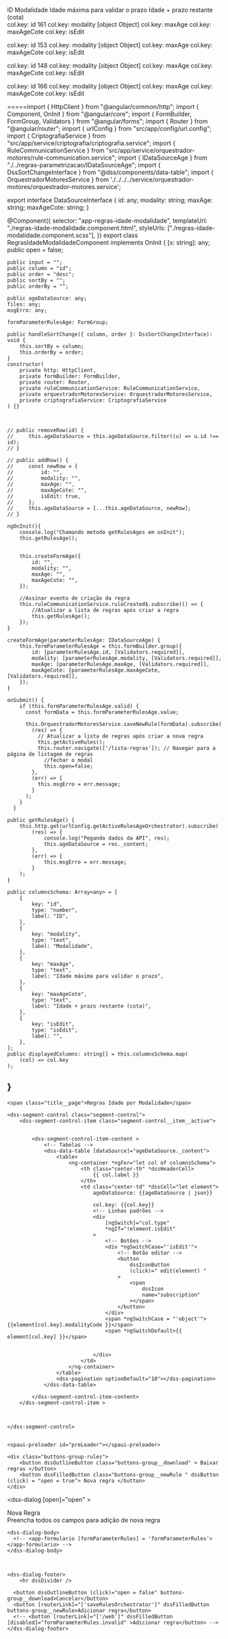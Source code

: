  ID 	 Modalidade 	 Idade máxima para validar o prazo 	 Idade + prazo restante (cota) 	  
col.key: id
161	col.key: modality
[object Object]	col.key: maxAge
col.key: maxAgeCote
col.key: isEdit

col.key: id
153	col.key: modality
[object Object]	col.key: maxAge
col.key: maxAgeCote
col.key: isEdit

col.key: id
148	col.key: modality
[object Object]	col.key: maxAge
col.key: maxAgeCote
col.key: isEdit

col.key: id
166	col.key: modality
[object Object]	col.key: maxAge
col.key: maxAgeCote
col.key: isEdit






=====import { HttpClient } from "@angular/common/http";
import { Component, OnInit } from "@angular/core";
import { FormBuilder, FormGroup, Validators } from "@angular/forms";
import { Router } from "@angular/router";
import { urlConfig } from "src/app/config/url.config";
import { CriptografiaService } from "src/app/service/criptografia/criptografia.service";
import { RuleCommunicationService } from "src/app/service/orquestrador-motores/rule-communication.service";
import { IDataSourceAge } from "./../regras-parametrizacao/IDataSourceAge";
import { DssSortChangeInterface } from "@dss/components/data-table";
import { OrquestradorMotoresService } from './../../../service/orquestrador-motores/orquestrador-motores.service';

export interface DataSourceInterface {
    id: any;
    modality: string;
    maxAge: string;
    maxAgeCote: string;
}

@Component({
    selector: "app-regras-idade-modalidade",
    templateUrl: "./regras-idade-modalidade.component.html",
    styleUrls: ["./regras-idade-modalidade.component.scss"],
})
export class RegrasIdadeModalidadeComponent implements OnInit {
    [x: string]: any;
    public open = false;

    public input = "";
    public column = "id";
    public order = "desc";
    public sortBy = "";
    public orderBy = "";

    public ageDataSource: any;
    files: any;
    msgErro: any;

    formParameterRulesAge: FormGroup;

    public handleSortChange({ column, order }: DssSortChangeInterface): void {
        this.sortBy = column;
        this.orderBy = order;
    }
    constructor(
        private http: HttpClient,
        private formBuilder: FormBuilder,
        private router: Router,
        private ruleCommunicationService: RuleCommunicationService,
        private orquestradorMotoresService: OrquestradorMotoresService,
        private criptografiaService: CriptografiaService
    ) {}



    // public removeRow(id) {
    //     this.ageDataSource = this.ageDataSource.filter((u) => u.id !== id);
    // }

    // public addRow() {
    //     const newRow = {
    //         id: "",
    //         modality: "",
    //         maxAge: "",
    //         maxAgeCote: "",
    //         isEdit: true,
    //     };
    //     this.ageDataSource = [...this.ageDataSource, newRow];
    // }

    ngOnInit(){
        console.log("Chamando metodo getRulesAges em onInit");
        this.getRulesAge();


        this.createFormAge({
            id: "",
            modality: "",
            maxAge: "",
            maxAgeCote: "",
        });

        //Assinar evento de criação da regra
        this.ruleCommunicationService.ruleCreated$.subscribe(() => {
            //Atualizar a lista de regras após criar a regra
            this.getRulesAge();
        });
    }

    createFormAge(parameterRulesAge: IDataSourceAge) {
        this.formParameterRulesAge = this.formBuilder.group({
            id: [parameterRulesAge.id, [Validators.required]],
            modality: [parameterRulesAge.modality, [Validators.required]],
            maxAge: [parameterRulesAge.maxAge, [Validators.required]],
            maxAgeCote: [parameterRulesAge.maxAgeCote, [Validators.required]],
        });
    }

    onSubmit() {
        if (this.formParameterRulesAge.valid) {
          const formData = this.formParameterRulesAge.value;

          this.OrquestradorMotoresService.saveNewRule(formData).subscribe(
            (res) => {
              // Atualizar a lista de regras após criar a nova regra
              this.getActiveRules();
              this.router.navigate(['/lista-regras']); // Navegar para a página de listagem de regras
                //fechar o modal
                this.open=false;
            },
            (err) => {
              this.msgErro = err.message;
            }
          );
        }
      }

    public getRulesAge() {
        this.http.get(urlConfig.getActiveRulesAgeOrchestrator).subscribe(
            (res) => {
                console.log("Pegando dados da API", res);
                this.ageDataSource = res._content;
            },
            (err) => {
                this.msgErro = err.message;
            }
        );
    }

    public columnsSchema: Array<any> = [
        {
            key: "id",
            type: "number",
            label: "ID",
        },
        {
            key: "modality",
            type: "text",
            label: "Modalidade",
        },
        {
            key: "maxAge",
            type: "text",
            label: "Idade máxima para validar o prazo",
        },
        {
            key: "maxAgeCote",
            type: "text",
            label: "Idade + prazo restante (cota)",
        },
        {
            key: "isEdit",
            type: "isEdit",
            label: "",
        },
    ];
    public displayedColumns: string[] = this.columnsSchema.map(
        (col) => col.key
    );
}
---------------------------
<section class="container">

    <span class="title__page">Regras Idade por Modalidade</span>

    <dss-segment-control class="segment-control">
        <dss-segment-control-item class="segment-control__item__active">


            <dss-segment-control-item-content >
                <!-- Tabelas -->
                <dss-data-table [dataSource]="ageDataSource._content">
                    <table>
                        <ng-container *ngFor="let col of columnsSchema">
                            <th class="center-th" *dssHeaderCell>
                                {{ col.label }}
                            </th>
                            <td class="center-td" *dssCell="let element">
                                ageDataSource: {{ageDataSource | json}}

                                col.key: {{col.key}}
                                <!-- Linhas padrões -->
                                <div
                                    [ngSwitch]="col.type"
                                    *ngIf="!element.isEdit"
                                >
                                    <!-- Botões -->
                                    <div *ngSwitchCase="'isEdit'">
                                        <!-- Botão editar -->
                                        <button
                                            dssIconButton
                                            (click)=" edit(element) "
                                        >
                                            <span
                                                dssIcon
                                                name="subscription"
                                            ></span>
                                        </button>
                                    </div>
                                    <span *ngSwitchCase = "'object'">{{element[col.key].modalityCode }}</span>
                                    <span *ngSwitchDefault>{{ element[col.key] }}</span>


                                </div>
                            </td>
                        </ng-container>
                    </table>
                    <dss-pagination optionDefault="10"></dss-pagination>
                </dss-data-table>

            </dss-segment-control-item-content>
        </dss-segment-control-item >



    </dss-segment-control>


    <spaui-preloader id="preLoader"></spaui-preloader>

    <div class="buttons-group-rules">
        <button dssOutlineButton class="buttons-group__download" > Baixar regras </button>
        <button dssFilledButton class="buttons-group__newRule " dssButton (click) = "open = true"> Nova regra </button>
    </div>

</section>

<!-- Modal para Create e Edit -->

<dss-dialog [open]="open" >
    <dss-dialog-header>
      <div class="title__dialog">Nova Regra</div>
      <span class="text__dialog">Preencha todos os campos para adição de nova regra</span>
    </dss-dialog-header>

    <dss-dialog-body>
      <!-- <app-formulario [formParameterRules] = 'formParameterRules'></app-formulario> -->
    </dss-dialog-body>



    <dss-dialog-footer>
        <hr dssDivider />

      <button dssOutlineButton (click)="open = false" buttons-group__download>Cancelar</button>
      <button [routerLink]="['saveRulesOrchestrator']" dssFilledButton buttons-group__newRule>Adicionar regra</button>
      <!-- <button [routerLink]="['/web']" dssFilledButton [disabled]="formParameterRules.invalid" >Adicionar regra</button> -->
    </dss-dialog-footer>

  </dss-dialog>


